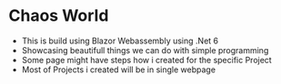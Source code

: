# Chaos World
* This is build using Blazor Webassembly using .Net 6 
* Showcasing beautifull things we can do with simple programming
* Some page might have steps how i created for the specific Project
* Most of Projects i created will be in single webpage